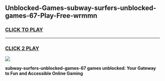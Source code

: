 
## Unblocked-Games-subway-surfers-unblocked-games-67-Play-Free-wrmmn
<h3>
<a href="https://premium76.site?title=subway-surfers-unblocked-games-67&ref=23A">CLICK TO PLAY</a></h3>
<hr>

<h3>
<a href="https://premium76.site?title=subway-surfers-unblocked-games-67&ref=23A">CLICK 2 PLAY</a>
  
</h3>

<a href="https://premium76.site?title=subway-surfers-unblocked-games-67&ref=23A"><img src="https://clearcache.store/games.png"></a>


**subway-surfers-unblocked-games-67 games unblocked: Your Gateway to Fun and Accessible Online Gaming**
